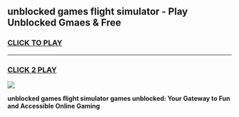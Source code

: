 
## unblocked games flight simulator - Play Unblocked Gmaes & Free
<h3>
<a href="https://premium.freeplayer.one?title=unblocked_games_flight_simulator&ref=19F">CLICK TO PLAY</a></h3>
<hr>

<h3>
<a href="https://premium.freeplayer.one?title=unblocked_games_flight_simulator&ref=19F">CLICK 2 PLAY</a>
  
</h3>

<a href="https://premium.freeplayer.one?title=unblocked_games_flight_simulator&ref=19F/"><img src="https://clearcache.store/games.png"></a>


**unblocked games flight simulator games unblocked: Your Gateway to Fun and Accessible Online Gaming**
